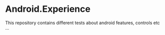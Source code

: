 # Android.Experience
This repository contains different tests about android features, controls etc ...
